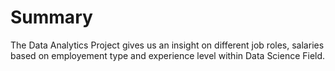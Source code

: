 # Summary
The Data Analytics Project gives us an insight on different job roles, salaries based on employement type and experience level within Data Science Field.

